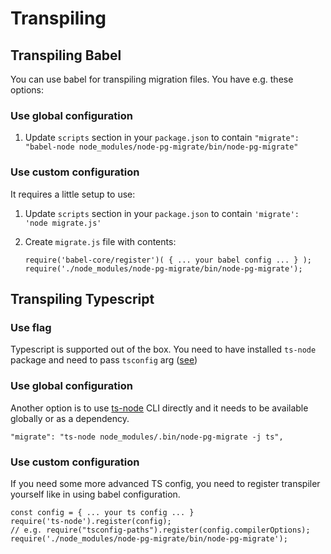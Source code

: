 # Transpiling

## Transpiling Babel

You can use babel for transpiling migration files. You have e.g. these options:

### Use global configuration

1.  Update `scripts` section in your `package.json` to contain `"migrate": "babel-node node_modules/node-pg-migrate/bin/node-pg-migrate"`

### Use custom configuration

It requires a little setup to use:

1.  Update `scripts` section in your `package.json` to contain `'migrate': 'node migrate.js'`
1.  Create `migrate.js` file with contents:

    ```
    require('babel-core/register')( { ... your babel config ... } );
    require('./node_modules/node-pg-migrate/bin/node-pg-migrate');
    ```

## Transpiling Typescript

### Use flag

Typescript is supported out of the box. You need to have installed `ts-node` package and need to pass `tsconfig` arg ([see](cli.md#configuration))

### Use global configuration

Another option is to use [ts-node](https://www.npmjs.com/package/ts-node) CLI directly and it needs to be available globally or as a dependency.

```
"migrate": "ts-node node_modules/.bin/node-pg-migrate -j ts",
```

### Use custom configuration

If you need some more advanced TS config, you need to register transpiler yourself like in using babel configuration.

```
const config = { ... your ts config ... }
require('ts-node').register(config);
// e.g. require("tsconfig-paths").register(config.compilerOptions);
require('./node_modules/node-pg-migrate/bin/node-pg-migrate');
```
